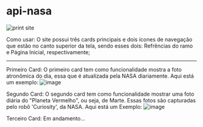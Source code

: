 # api-nasa
![print site](https://github.com/vitorkolle/api-nasa/assets/123905283/eadf68be-22cf-4fd5-8c7f-a49ffd7b9be9)


Como usar:
O site possui três cards principais e dois ícones de navegação que estão no canto superior da tela, sendo esses dois: Refrências do ramo e Página Inicial, respectivamente;
<hr></hr>


Primeiro Card:
O primeiro card tem como funcionalidade mostra a foto atronômica do dia, essa que é atualizada pela NASA diariamente. Aqui está um exemplo:
![image](https://github.com/vitorkolle/api-nasa/assets/123905283/e78840bb-75f3-4c69-bcca-85b2ddf28d73)


Segundo Card: 
O segundo card tem como funcionalidade mostrar uma foto diária do "Planeta Vermelho", ou seja, de Marte. Essas fotos são capturadas pelo robô 'Curiosity', da NASA. Aqui está um Exemplo:
![image](https://github.com/vitorkolle/api-nasa/assets/123905283/822cbb10-bd46-4e87-9041-312f317826ee)


Terceiro Card:
Em andamento...





